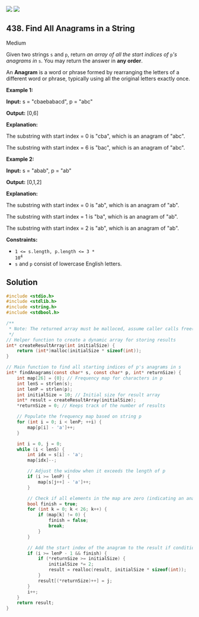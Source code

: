 [![](https://img.shields.io/github/stars/javadev/LeetCode-in-All?label=Stars&style=flat-square)](https://github.com/javadev/LeetCode-in-All)
[![](https://img.shields.io/github/forks/javadev/LeetCode-in-All?label=Fork%20me%20on%20GitHub%20&style=flat-square)](https://github.com/javadev/LeetCode-in-All/fork)

## 438\. Find All Anagrams in a String

Medium

Given two strings `s` and `p`, return _an array of all the start indices of_ `p`_'s anagrams in_ `s`. You may return the answer in **any order**.

An **Anagram** is a word or phrase formed by rearranging the letters of a different word or phrase, typically using all the original letters exactly once.

**Example 1:**

**Input:** s = "cbaebabacd", p = "abc"

**Output:** [0,6]

**Explanation:** 

The substring with start index = 0 is "cba", which is an anagram of "abc". 

The substring with start index = 6 is "bac", which is an anagram of "abc".

**Example 2:**

**Input:** s = "abab", p = "ab"

**Output:** [0,1,2]

**Explanation:** 

The substring with start index = 0 is "ab", which is an anagram of "ab". 

The substring with start index = 1 is "ba", which is an anagram of "ab". 

The substring with start index = 2 is "ab", which is an anagram of "ab".

**Constraints:**

*   <code>1 <= s.length, p.length <= 3 * 10<sup>4</sup></code>
*   `s` and `p` consist of lowercase English letters.

## Solution

```c
#include <stdio.h>
#include <stdlib.h>
#include <string.h>
#include <stdbool.h>

/**
 * Note: The returned array must be malloced, assume caller calls free().
 */
// Helper function to create a dynamic array for storing results
int* createResultArray(int initialSize) {
    return (int*)malloc(initialSize * sizeof(int));
}

// Main function to find all starting indices of p's anagrams in s
int* findAnagrams(const char* s, const char* p, int* returnSize) {
    int map[26] = {0}; // Frequency map for characters in p
    int lenS = strlen(s);
    int lenP = strlen(p);
    int initialSize = 10; // Initial size for result array
    int* result = createResultArray(initialSize);
    *returnSize = 0; // Keeps track of the number of results

    // Populate the frequency map based on string p
    for (int i = 0; i < lenP; ++i) {
        map[p[i] - 'a']++;
    }

    int i = 0, j = 0;
    while (i < lenS) {
        int idx = s[i] - 'a';
        map[idx]--;

        // Adjust the window when it exceeds the length of p
        if (i >= lenP) {
            map[s[j++] - 'a']++;
        }

        // Check if all elements in the map are zero (indicating an anagram)
        bool finish = true;
        for (int k = 0; k < 26; k++) {
            if (map[k] != 0) {
                finish = false;
                break;
            }
        }

        // Add the start index of the anagram to the result if conditions are met
        if (i >= lenP - 1 && finish) {
            if (*returnSize >= initialSize) {
                initialSize *= 2;
                result = realloc(result, initialSize * sizeof(int));
            }
            result[(*returnSize)++] = j;
        }
        i++;
    }
    return result;
}
```